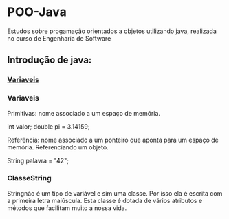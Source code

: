 # POO-Java

Estudos sobre progamação orientados a objetos utilizando java, realizada no curso de Engenharia de Software 

## Introdução de java:

### [Variaveis](https://www.linkedin.com/in/juliana-a-santos/)

### Variaveis
Primitivas: nome associado a um espaço de memória.

int valor;     double pi = 3.14159;

Referência: nome associado a um ponteiro que aponta para um espaço de memória. Referenciando um objeto.

String palavra = "42";

### ClasseString
Stringnão é um tipo de variável e sim uma classe. Por isso ela é escrita com a primeira letra maiúscula. Esta classe é dotada de vários atributos e métodos que facilitam muito a nossa vida.
